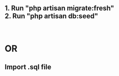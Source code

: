 <h2>
1. Run "php artisan migrate:fresh"
<br>
2. Run "php artisan db:seed"
</h2>
<br>
<h1>
OR
</h1>
<h2>
Import .sql file
</h2>